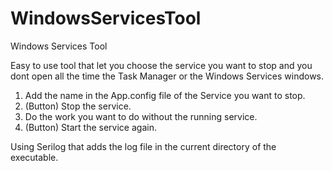 # WindowsServicesTool
 Windows Services Tool

Easy to use tool that let you choose the service you want to stop and you dont open all the time the Task Manager or the Windows Services windows.

1) Add the name in the App.config file of the Service you want to stop.
2) (Button) Stop the service.
3) Do the work you want to do without the running service.
4) (Button) Start the service again.


Using Serilog that adds the log file in the current directory of the executable.

